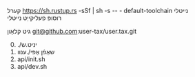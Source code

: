 קערל https://sh.rustup.rs -sSf | sh -s -- - default-toolchain נייטלי<br>רוסופּ פעליקייַט נייטלי

גיט קלאָון git@github.com:user-tax/user.tax.git

0. ./יניט.ש
1. שאַפֿן אַפּי/.ענוו
2. api/init.sh
3. api/dev.sh